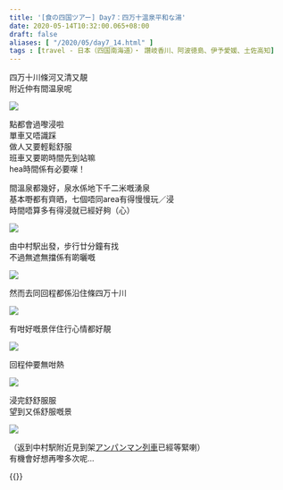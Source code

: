 ```yaml
---
title: '[食の四国ツアー] Day7：四万十温泉平和な湯'
date: 2020-05-14T10:32:00.065+08:00
draft: false
aliases: [ "/2020/05/day7_14.html" ]
tags : [travel - 日本（四国南海道）・ 讚岐香川、阿波徳島、伊予愛媛、土佐高知]
---
```


四万十川條河又清又靚  
附近仲有間温泉呢

![](/images/shikoku7i.jpg)  

點都會過嚟浸啦  
單車又唔識踩  
做人又要輕鬆舒服  
班車又要啲時間先到站嘛  
hea時間係有必要㗎！
 

間溫泉都幾好，泉水係地下千二米嘅湧泉  
基本嘢都有齊晒，七個唔同area有得慢慢玩／浸  
時間唔算多有得浸就已經好夠（心）

![](/images/shikoku7i1.jpg)  

由中村駅出發，步行廿分鐘有找  
不過無遮無擋係有啲曬嘅

![](/images/shikoku7i2.jpg)  

然而去同回程都係沿住條四万十川  

![](/images/shikoku7i3.jpg)  

有咁好嘅景伴住行心情都好靚

![](/images/shikoku7i4.jpg)  

回程仲要無咁熱

![](/images/shikoku7i5.jpg)  

浸完舒舒服服  
望到又係舒服嘅景

![](/images/shikoku7i6.jpg)  

（返到中村駅附近見到架[アンパンマン列車](https://hidie.net/shikoku7k/)已經等緊喇）  
有機會好想再嚟多次呢...

  
{{<shikoku>}}
